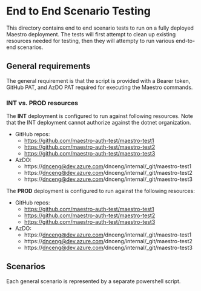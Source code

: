 # End to End Scenario Testing

This directory contains end to end scenario tests to run on a fully deployed Maestro deployment.  The tests will first attempt to clean up existing resources needed for testing, then they will attempty to run various end-to-end scenarios.

## General requirements
The general requirement is that the script is provided with a Bearer token, GitHub PAT, and AzDO PAT required for executing the Maestro commands.

### INT vs. PROD resources

The **INT** deployment is configured to run against following resources. Note that the INT deployment cannot authorize against the dotnet organization.

- GitHub repos:
    - https://github.com/maestro-auth-test/maestro-test1
    - https://github.com/maestro-auth-test/maestro-test2
    - https://github.com/maestro-auth-test/maestro-test3
- AzDO:
    - https://dnceng@dev.azure.com/dnceng/internal/_git/maestro-test1
    - https://dnceng@dev.azure.com/dnceng/internal/_git/maestro-test2
    - https://dnceng@dev.azure.com/dnceng/internal/_git/maestro-test3

The **PROD** deployment is configured to run against the following resources:
- GitHub repos:
    - https://github.com/maestro-auth-test/maestro-test1
    - https://github.com/maestro-auth-test/maestro-test2
    - https://github.com/maestro-auth-test/maestro-test3
- AzDO:
    - https://dnceng@dev.azure.com/dnceng/internal/_git/maestro-test1
    - https://dnceng@dev.azure.com/dnceng/internal/_git/maestro-test2
    - https://dnceng@dev.azure.com/dnceng/internal/_git/maestro-test3

## Scenarios
Each general scenario is represented by a separate powershell script.


